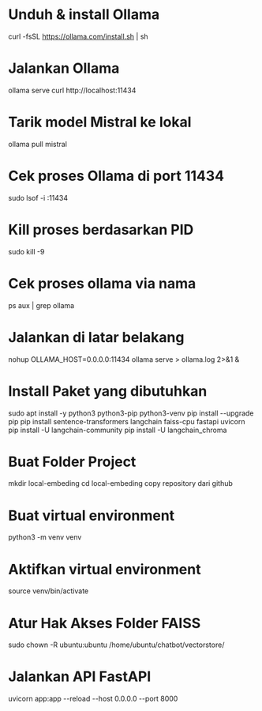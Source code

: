 # Unduh & install Ollama
curl -fsSL https://ollama.com/install.sh | sh

# Jalankan Ollama
ollama serve
curl http://localhost:11434

# Tarik model Mistral ke lokal
ollama pull mistral

# Cek proses Ollama di port 11434
sudo lsof -i :11434

# Kill proses berdasarkan PID
sudo kill -9 <PID>

# Cek proses ollama via nama
ps aux | grep ollama

# Jalankan di latar belakang 
nohup OLLAMA_HOST=0.0.0.0:11434 ollama serve > ollama.log 2>&1 &

# Install Paket yang dibutuhkan 
sudo apt install -y python3 python3-pip python3-venv
pip install --upgrade pip
pip install sentence-transformers langchain faiss-cpu fastapi uvicorn
pip install -U langchain-community
pip install -U langchain_chroma

# Buat Folder Project
mkdir local-embeding
cd local-embeding
copy repository dari github

# Buat virtual environment
python3 -m venv venv

# Aktifkan virtual environment
source venv/bin/activate

# Atur Hak Akses Folder FAISS
sudo chown -R ubuntu:ubuntu /home/ubuntu/chatbot/vectorstore/

# Jalankan API FastAPI
uvicorn app:app --reload --host 0.0.0.0 --port 8000



